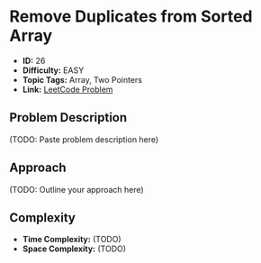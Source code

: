 # Remove Duplicates from Sorted Array

- **ID:** 26
- **Difficulty:** EASY
- **Topic Tags:** Array, Two Pointers
- **Link:** [LeetCode Problem](https://leetcode.com/problems/remove-duplicates-from-sorted-array/description/)

## Problem Description

(TODO: Paste problem description here)

## Approach

(TODO: Outline your approach here)

## Complexity

- **Time Complexity:** (TODO)
- **Space Complexity:** (TODO)
